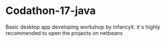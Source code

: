 # Codathon-17-java
Basic desktop app developing workshop by infancyit. it`s highly recommended to open the projects on netbeans
